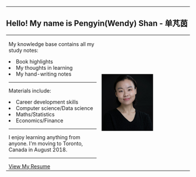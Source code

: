 <!-- 
.. title: About Me
.. slug: about_me
.. date: 2018-01-18
.. tags: 
.. category: 
.. link: 
.. description: 
.. type: text
-->

***

<h2>Hello! My name is Pengyin(Wendy) Shan - 单芃茵</h2>
<table style="overflow-x:auto;">
    <tr>
        <td style="vertical-align: top">
            <p>
                My knowledge base contains all my study notes: 
                <li>Book highlights</li>
                <li>My thoughts in learning</li>
                <li>My hand-writing notes</li>
            </p>
            <hr/>
            <p>Materials include:
                <li>Career development skills</li>
                <li>Computer science/Data science</li>
                <li>Maths/Statistics</li>
                <li>Economics/Finance</li>
            </p>
            <hr/>
            <p>I enjoy learning anything from anyone. I'm moving to Toronto, Canada in August 2018.</p>
            <hr/>
            <a href="/Pengyin Shan.pdf" target="_blank">View My Resume</a>
        </td>
        <td>
            <img src="/images/Pengyin.jpg" style="display: block; max-width: 60%" />
        </td>
    </tr> 
</table>

